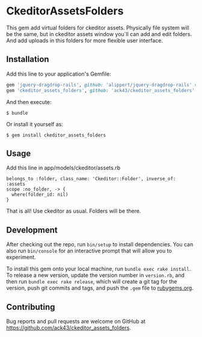 # CkeditorAssetsFolders

This gem add virtual folders for ckeditor assets.
Physically file system will be the same, but in ckeditor assets window you`ll can add and edit folders.
And add uploads in this folders for more flexible user interface.

## Installation

Add this line to your application's Gemfile:

```ruby
gem 'jquery-dragdrop-rails', github: 'alippert/jquery-dragdrop-rails' # optional: version without railties v3.0 dependencies
gem 'ckeditor_assets_folders', github: 'ack43/ckeditor_assets_folders' #temporary
```

And then execute:

    $ bundle

Or install it yourself as:

    $ gem install ckeditor_assets_folders

## Usage

Add this line in app/models/ckeditor/assets.rb

    belongs_to :folder, class_name: 'Ckeditor::Folder', inverse_of: :assets
    scope :no_folder, -> {
      where(folder_id: nil)
    }

That is all! Use ckeditor as usual. Folders will be there.

## Development

After checking out the repo, run `bin/setup` to install dependencies. You can also run `bin/console` for an interactive prompt that will allow you to experiment.

To install this gem onto your local machine, run `bundle exec rake install`. To release a new version, update the version number in `version.rb`, and then run `bundle exec rake release`, which will create a git tag for the version, push git commits and tags, and push the `.gem` file to [rubygems.org](https://rubygems.org).

## Contributing

Bug reports and pull requests are welcome on GitHub at https://github.com/ack43/ckeditor_assets_folders.
